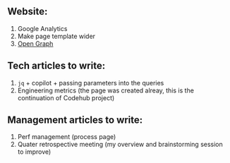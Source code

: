 ## Website:

1. Google Analytics
2. Make page template wider
3. [Open Graph](https://gohugo.io/templates/embedded/#open-graph)


## Tech articles to write:

1. `jq` + copilot + passing parameters into the queries
2. Engineering metrics (the page was created alreay, this is the continuation of Codehub project)


## Management articles to write:
1. Perf management (process page)
2. Quater retrospective meeting (my overview and brainstorming session to improve)